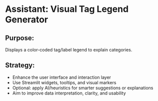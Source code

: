 # Assistant: Visual Tag Legend Generator

## Purpose:
Displays a color-coded tag/label legend to explain categories.

## Strategy:
- Enhance the user interface and interaction layer
- Use Streamlit widgets, tooltips, and visual markers
- Optional: apply AI/heuristics for smarter suggestions or explanations
- Aim to improve data interpretation, clarity, and usability
